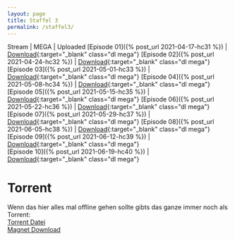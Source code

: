 ```yaml
---
layout: page
title: Staffel 3
permalink: /staffel3/
---
```


Stream | MEGA | Uploaded
[Episode 01]({% post_url 2021-04-17-hc31 %}) | [Download](https://bit.ly/36rHN7b){:target="_blank" class="dl mega"} 
[Episode 02]({% post_url 2021-04-24-hc32 %}) | [Download](https://bit.ly/3yHAsMT){:target="_blank" class="dl mega"} 
[Episode 03]({% post_url 2021-05-01-hc33 %}) | [Download](https://bit.ly/3wuI9o7){:target="_blank" class="dl mega"} 
[Episode 04]({% post_url 2021-05-08-hc34 %}) | [Download](https://bit.ly/3k7DyWm){:target="_blank" class="dl mega"} 
[Episode 05]({% post_url 2021-05-15-hc35 %}) | [Download](https://bit.ly/3wwWNuY){:target="_blank" class="dl mega"} 
[Episode 06]({% post_url 2021-05-22-hc36 %}) | [Download](https://bit.ly/3yM47V0){:target="_blank" class="dl mega"} 
[Episode 07]({% post_url 2021-05-29-hc37 %}) | [Download](https://bit.ly/3r23N27){:target="_blank" class="dl mega"} 
[Episode 08]({% post_url 2021-06-05-hc38 %}) | [Download](https://bit.ly/3wxjz5S){:target="_blank" class="dl mega"} 
[Episode 09]({% post_url 2021-06-12-hc39 %}) | [Download](https://bit.ly/3hBoe2R){:target="_blank" class="dl mega"}   
[Episode 10]({% post_url 2021-06-19-hc40 %}) | [Download](https://bit.ly/3xwtgTL){:target="_blank" class="dl mega"}  

<h1>Torrent</h1>
<p>
Wenn das hier alles mal offline gehen sollte gibts das ganze immer noch als Torrent: <br>
<a href="/files/HBz.Home.Clubbing.Season.3.S03.1080p.x264-USN123.torrent">Torrent Datei</a><br>
<a href="magnet:?xt=urn:btih:ba94034f0b43d5d5bdbaedd7b882524105bfe759&dn=HBz.Home.Clubbing.Season.3.S03.1080p.x264-USN123&tr=http%3a%2f%2ftracker.opentrackr.org%3a1337%2fannounce&tr=http%3a%2f%2fp4p.arenabg.com%3a1337%2fannounce&tr=udp%3a%2f%2ftracker.internetwarriors.net%3a1337%2fannounce&tr=udp%3a%2f%2fwww.torrent.eu.org%3a451%2fannounce&tr=udp%3a%2f%2fopentor.org%3a2710%2fannounce&tr=udp%3a%2f%2ftracker4.itzmx.com%3a2710%2fannounce&tr=udp%3a%2f%2ftracker2.dler.org%3a80%2fannounce">Magnet Download</a>
</p>